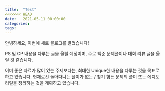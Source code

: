```yaml
---
title:  "Test"
<<<<<<< HEAD
date:   2021-05-11 00:00:00
categories:
tags:
---
```


안녕하세요, 이번에 새로 블로그를 열었습니다!

PS 및 CP 내용을 다루는 글을 올릴 예정이며, 주로 백준 문제풀이나 대회 리뷰 글을 올릴 것 같습니다.

이미 좋은 자료가 많이 있는 주제보다는, 최대한 Unique한 내용을 다루는 것을 목표로 하고 있습니다. 현재로선 돌아다니는 풀이가 없는 / 찾기 힘든 문제의 풀이 또는 에디토리얼을 정리하는 것을 계획하고 있습니다. 
